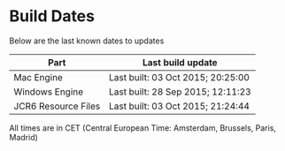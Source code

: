 # Build Dates

Below are the last known dates to updates

Part | Last build update
-----|-----
Mac Engine | Last built: 03 Oct 2015; 20:25:00
Windows Engine | Last built: 28 Sep 2015; 12:11:23
JCR6 Resource Files | Last built: 03 Oct 2015; 21:24:44
All times are in CET (Central European Time: Amsterdam, Brussels, Paris, Madrid)



